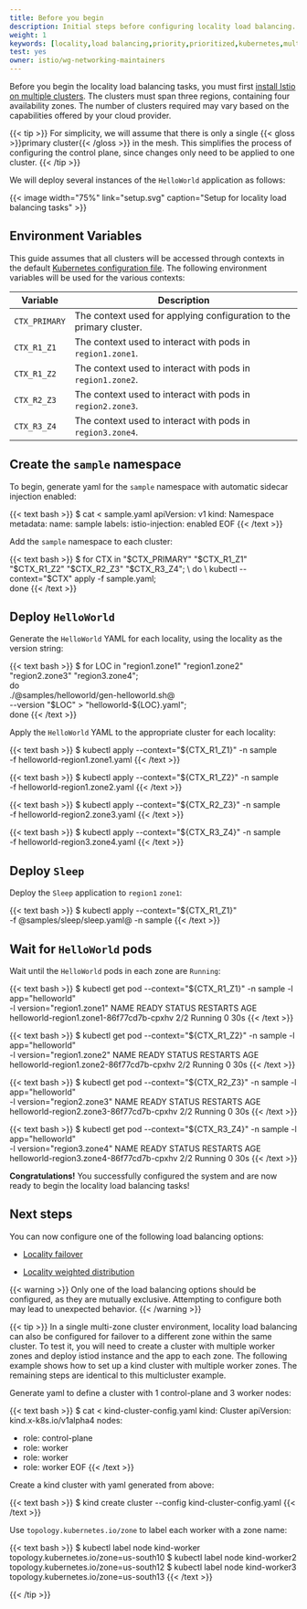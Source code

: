```yaml
---
title: Before you begin
description: Initial steps before configuring locality load balancing.
weight: 1
keywords: [locality,load balancing,priority,prioritized,kubernetes,multicluster]
test: yes
owner: istio/wg-networking-maintainers
---
```

Before you begin the locality load balancing tasks, you must first
[install Istio on multiple clusters](/docs/setup/install/multicluster). The
clusters must span three regions, containing four availability zones. The
number of clusters required may vary based on the capabilities offered by
your cloud provider.

{{< tip >}}
For simplicity, we will assume that there is only a single
{{< gloss >}}primary cluster{{< /gloss >}} in the mesh. This simplifies
the process of configuring the control plane, since changes only need to be
applied to one cluster.
{{< /tip >}}

We will deploy several instances of the `HelloWorld` application as follows:

{{< image width="75%"
    link="setup.svg"
    caption="Setup for locality load balancing tasks"
    >}}

## Environment Variables

This guide assumes that all clusters will be accessed through contexts in the
default [Kubernetes configuration file](https://kubernetes.io/docs/tasks/access-application-cluster/configure-access-multiple-clusters/).
The following environment variables will be used for the various contexts:

Variable | Description
-------- | -----------
`CTX_PRIMARY` | The context used for applying configuration to the primary cluster.
`CTX_R1_Z1` | The context used to interact with pods in `region1.zone1`.
`CTX_R1_Z2` | The context used to interact with pods in `region1.zone2`.
`CTX_R2_Z3` | The context used to interact with pods in `region2.zone3`.
`CTX_R3_Z4` | The context used to interact with pods in `region3.zone4`.

## Create the `sample` namespace

To begin, generate yaml for the `sample` namespace with automatic sidecar
injection enabled:

{{< text bash >}}
$ cat <<EOF > sample.yaml
apiVersion: v1
kind: Namespace
metadata:
  name: sample
  labels:
    istio-injection: enabled
EOF
{{< /text >}}

Add the `sample` namespace to each cluster:

{{< text bash >}}
$ for CTX in "$CTX_PRIMARY" "$CTX_R1_Z1" "$CTX_R1_Z2" "$CTX_R2_Z3" "$CTX_R3_Z4"; \
  do \
    kubectl --context="$CTX" apply -f sample.yaml; \
  done
{{< /text >}}

## Deploy `HelloWorld`

Generate the `HelloWorld` YAML for each locality, using the
locality as the version string:

{{< text bash >}}
$ for LOC in "region1.zone1" "region1.zone2" "region2.zone3" "region3.zone4"; \
  do \
    ./@samples/helloworld/gen-helloworld.sh@ \
      --version "$LOC" > "helloworld-${LOC}.yaml"; \
  done
{{< /text >}}

Apply the `HelloWorld` YAML to the appropriate cluster for each locality:

{{< text bash >}}
$ kubectl apply --context="${CTX_R1_Z1}" -n sample \
  -f helloworld-region1.zone1.yaml
{{< /text >}}

{{< text bash >}}
$ kubectl apply --context="${CTX_R1_Z2}" -n sample \
  -f helloworld-region1.zone2.yaml
{{< /text >}}

{{< text bash >}}
$ kubectl apply --context="${CTX_R2_Z3}" -n sample \
  -f helloworld-region2.zone3.yaml
{{< /text >}}

{{< text bash >}}
$ kubectl apply --context="${CTX_R3_Z4}" -n sample \
  -f helloworld-region3.zone4.yaml
{{< /text >}}

## Deploy `Sleep`

Deploy the `Sleep` application to `region1` `zone1`:

{{< text bash >}}
$ kubectl apply --context="${CTX_R1_Z1}" \
  -f @samples/sleep/sleep.yaml@ -n sample
{{< /text >}}

## Wait for `HelloWorld` pods

Wait until the `HelloWorld` pods in each zone are `Running`:

{{< text bash >}}
$ kubectl get pod --context="${CTX_R1_Z1}" -n sample -l app="helloworld" \
  -l version="region1.zone1"
NAME                                       READY   STATUS    RESTARTS   AGE
helloworld-region1.zone1-86f77cd7b-cpxhv   2/2     Running   0          30s
{{< /text >}}

{{< text bash >}}
$ kubectl get pod --context="${CTX_R1_Z2}" -n sample -l app="helloworld" \
  -l version="region1.zone2"
NAME                                       READY   STATUS    RESTARTS   AGE
helloworld-region1.zone2-86f77cd7b-cpxhv   2/2     Running   0          30s
{{< /text >}}

{{< text bash >}}
$ kubectl get pod --context="${CTX_R2_Z3}" -n sample -l app="helloworld" \
  -l version="region2.zone3"
NAME                                       READY   STATUS    RESTARTS   AGE
helloworld-region2.zone3-86f77cd7b-cpxhv   2/2     Running   0          30s
{{< /text >}}

{{< text bash >}}
$ kubectl get pod --context="${CTX_R3_Z4}" -n sample -l app="helloworld" \
  -l version="region3.zone4"
NAME                                       READY   STATUS    RESTARTS   AGE
helloworld-region3.zone4-86f77cd7b-cpxhv   2/2     Running   0          30s
{{< /text >}}

**Congratulations!** You successfully configured the system and are now ready
to begin the locality load balancing tasks!

## Next steps

You can now configure one of the following load balancing options:

- [Locality failover](/docs/tasks/traffic-management/locality-load-balancing/failover)

- [Locality weighted distribution](/docs/tasks/traffic-management/locality-load-balancing/distribute)

{{< warning >}}
Only one of the load balancing options should be configured, as they are
mutually exclusive. Attempting to configure both may lead to unexpected
behavior.
{{< /warning >}}

{{< tip >}}
In a single multi-zone cluster environment, locality load balancing can also be configured for failover to a different zone within the same cluster. To test it, you will need to create a cluster with multiple worker zones and deploy istiod instance and the app to each zone. The following example shows how to set up a kind cluster with multiple worker zones. The remaining steps are identical to this multicluster example.

Generate yaml to define a cluster with 1 control-plane and 3 worker nodes:

{{< text bash >}}
$ cat <<EOF > kind-cluster-config.yaml
kind: Cluster
apiVersion: kind.x-k8s.io/v1alpha4
nodes:
  - role: control-plane
  - role: worker
  - role: worker
  - role: worker
EOF
{{< /text >}}

Create a kind cluster with yaml generated from above:

{{< text bash >}}
$ kind create cluster --config kind-cluster-config.yaml
{{< /text >}}

Use `topology.kubernetes.io/zone` to label each worker with a zone name:

{{< text bash >}}
$ kubectl label node kind-worker topology.kubernetes.io/zone=us-south10
$ kubectl label node kind-worker2 topology.kubernetes.io/zone=us-south12
$ kubectl label node kind-worker3 topology.kubernetes.io/zone=us-south13
{{< /text >}}

{{< /tip >}}
